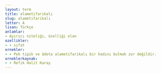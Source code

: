 ```yaml
---
layout: term
title: alametifarikalı
slug: alametifarikali
letter: A
lisan: Türkçe
anlamlar:
- Ayırıcı niteliği, özelliği olan
ozellikler:
- - sıfat
ornekler:
- - Pek tipik ve âdeta alametifarikalı bir kadını bulmak zor değildir.
orneklerkaynak:
- - Refik Halit Karay
---
```

